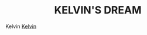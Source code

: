 </HTML>

<HEAD>
<TITLE> KELVIN WORKS </TITLE>
</HEAD>

<BODY>
<H1> <B> <CENTER> KELVIN'S DREAM</H1></B></CENTER>


<a> Kelvin </a>
<a href="google.com">Kelvin</a>











</BODY>
</HTML>
